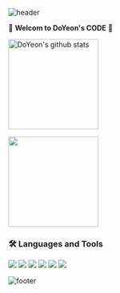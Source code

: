 ![header](https://capsule-render.vercel.app/api?type=waving&color=gradient&height=300&section=header&text=DoYeon's_CODE&fontSize=90)

🌈 **Welcom to DoYeon's CODE** 👋

<a href="https://github.com/gamja-kim03"><img align="center" style="height:180px" src="https://github-readme-stats.vercel.app/api?username=gamja-kim03&show_icons=true&include_all_commits=true&theme=radical&hide_border=true" alt="DoYeon's github stats" /></a>

<a href="https://github.com/gamja-kim03"><img align="center" style="height:180px" src="https://github-readme-stats.vercel.app/api/top-langs/?username=gamja-kim03&layout=compact&theme=radical&hide_border=true" /></a> 

### 🛠 Languages and Tools

<img src="https://img.shields.io/badge/java-007396?style=for-the-badge&logo=OpenJDK&logoColor=white">
<img src="https://img.shields.io/badge/HTML5-E34F26?style=flat-square&logo=HTML5&logoColor=white"/>
<img src="https://img.shields.io/badge/JavaScript-F7DF1E?style=flat-square&logo=JavaScript&logoColor=white"/>
<img src="https://img.shields.io/badge/Node.js-339933?style=flat-square&logo=Node.js&logoColor=white"/>
<img src="https://img.shields.io/badge/Python-3776AB?style=for-the-badge&logo=Python&logoColor=white">
<img src="https://img.shields.io/badge/Flask-000000?style=for-the-badge&logo=Flask&logoColor=white">

![footer](https://capsule-render.vercel.app/api?type=waving&color=gradient&height=150&section=footer)
<!--
**gamja-kim03/gamja-kim03** is a ✨ _special_ ✨ repository because its `README.md` (this file) appears on your GitHub profile.

Here are some ideas to get you started:

- 🔭 I’m currently working on ...
- 🌱 I’m currently learning ...
- 👯 I’m looking to collaborate on ...
- 🤔 I’m looking for help with ...
- 💬 Ask me about ...
- 📫 How to reach me: ...
- 😄 Pronouns: ...
- ⚡ Fun fact: ...
-->
